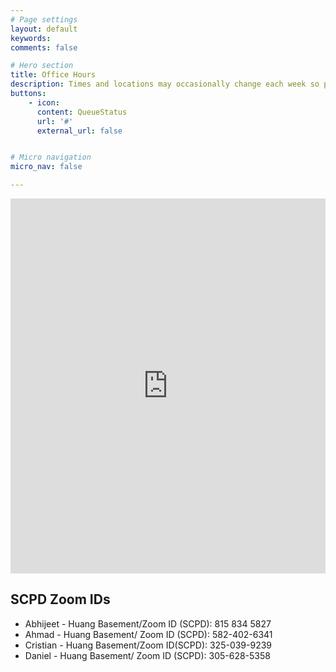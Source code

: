 ```yaml
---
# Page settings
layout: default
keywords:
comments: false

# Hero section
title: Office Hours
description: Times and locations may occasionally change each week so please check this page often. You will need to create an account on QueueStatus. When you wish to join the queue, click on the "Sign Up" button in the CS230-Fall Queue page. Be sure to properly enter all information needed in the menu when you sign up. This will enable the CAs to properly contact you. Also check "Announcements" and "chat" boxes reguarly for messages from CAs.
buttons:
    - icon: 
      content: QueueStatus
      url: '#'
      external_url: false


# Micro navigation
micro_nav: false

---
```


<div>
    <iframe src="https://calendar.google.com/calendar/embed?src=057nfq8g0iillre9qe3u870v8o%40group.calendar.google.com&ctz=America%2FLos_Angeles" style=" border-width:0 " width="100%" height="600" frameborder="0" scrolling="no"></iframe>
</div>

## SCPD Zoom IDs

 * Abhijeet - Huang Basement/Zoom ID (SCPD): 815 834 5827
 * Ahmad - Huang Basement/ Zoom ID (SCPD): 582-402-6341
 * Cristian - Huang Basement/Zoom ID(SCPD): 325-039-9239
 * Daniel - Huang Basement/ Zoom ID (SCPD): 305-628-5358
